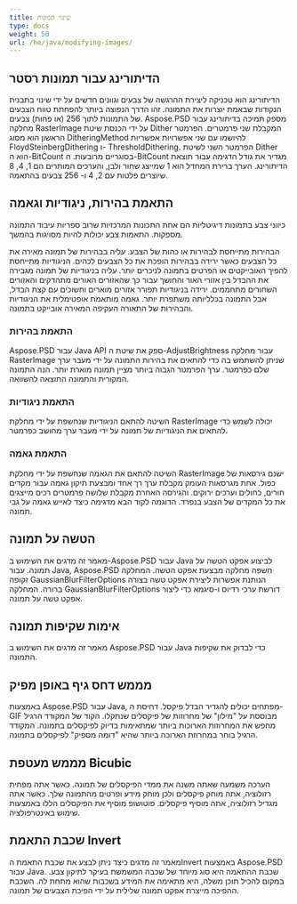 ```yaml
---
title: שינוי תמונות
type: docs
weight: 50
url: /he/java/modifying-images/
---
```


## **הדיתורינג עבור תמונות רסטר**
הדיתורינג הוא טכניקה ליצירת ההרגשה של צבעים וגוונים חדשים על ידי שינוי בתבנית הנקודות שבאמת יוצרות את התמונה. זהו הדרך הנפוצה ביותר להפחתת טווח הצבעים של התמונות לתוך 256 (או פחות) צבעים. Aspose.PSD מספק תמיכה בדיתורינג עבור מחלקה RasterImage על ידי הכנסת שיטת Dither המקבלת שני פרמטרים. הפרמטר הראשון הוא מסוג DitheringMethod להיושמו עם שני אפשרויות אפשריות FloydSteinbergDithering ו- ThresholdDithering. הפרמטר השני לשיטת Dither הוא ה-BitCount בסוגריים מרובעות. ה-BitCount מגדיר את גודל הדגימה עבור תוצאת הדיתורינג. הערך ברירת המחדל הוא 1 שמייצג שחור ולבן, והערכים המותרים הם 1, 4, 8 שיוצרים פלטות עם 2, 4 ו- 256 צבעים בהתאמה.

## **התאמת בהירות, ניגודיות וגאמה**
כיווני צבע בתמונות דיגיטליות הם אחת התכונות המרכזיות שרוב ספריות עיבוד התמונה מספקות. התאמות צבע יכולות להיות מסויגות בהמשך.

הבהירות מתייחסת לבהירות או כהות של הצבע. עליה בבהירות של תמונה מאירה את כל הצבעים כאשר ירידה בבהירות הופכת את כל הצבעים לכהים.
הניגודיות מתייחסת להפיך האובייקטים או הפרטים בתמונה לניכרים יותר. עליה בניגודיות של תמונה מגבירה את ההבדל בין אזורי האור והחושך עבור כך שהאזורים האורים מתהדקים והאזורים השחורים מתחממים. ירידה בניגודיות תפורר אזורים מוארים וחשוכים עם קצת הבדל, אבל התמונה בכלליותה משתפרת יותר.
גאמה מותאמת אופטימלית את הניגודיות והבהירות של התאורה העקיפה המאירה אובייקט בתמונה.
### **התאמת בהירות**
Aspose.PSD עבור Java API ספק את שיטת ה-AdjustBrightness עבור מחלקה RasterImage שניתן להשתמש בה כדי להתאים את בהירות התמונה על ידי מעבר ערך שלם כפרמטר. ערך הפרמטר הגבוה ביותר מציין תמונה מוארת יותר. הנה התמונה המקורית והתמונה התוצאה להשוואה.

### **התאמת ניגודיות**
השיטה להתאם הניגודיות שנחשפת על ידי מחלקת RasterImage יכולה לשמש כדי להתאים את הניגודיות של תמונה על ידי מעבר ערך מחושב כפרמטר.

### **התאמת גאמה**
השיטה להתאם את הגאמה שנחשפת על ידי מחלקת RasterImage ישנם גירסאות של כפול. אחת מגרסאות העומק מקבלת ערך רך אחד ומבצעת תיקון גאמה עבור מקדים חורים, כחולים וערכים ירוקים. והגירסה האחרת מקבלת שלושה פרמטרים רכים מייצגים את כל המקדים של הצבע בנפרד. הדוגמה לקוד הבא מדגימה כיצד לאייש גאמה על גבי תמונה.

## **הטשה על תמונה**
מאמר זה מדגים את השימוש ב-Aspose.PSD עבור Java לביצוע אפקט הטשה על תמונה. עבור Java, Aspose.PSD חשפה מחלקה מבצעת אפקט הטשה. המחלקה זקופה GaussianBlurFilterOptions הנותנת אפשרות ליצירת אפקט טשה בצורה ברורה. המחלקה GaussianBlurFilterOptions דורשת ערכי רדיוס ו-סיגמא כדי ליצור אפקט טשה על תמונה. 

## **אימות שקיפות תמונה**
מאמר זה מדגים את השימוש ב Aspose.PSD עבור Java כדי לבדוק את שקיפות התמונה. 
## **מממש דחס גיף באופן מפיק**
באמצעות Aspose.PSD עבור Java, מפתחים יכולים להגדיר הבדל פיקסל. דחיסת ה-GIF מבוססת על "מילון" של מחרוזות של פיקסלים שנתקלו. הקוד של המקודד הרגיל מחפש את המחרוזות הארוכות ביותר שמתאימות בדיוק לפיקסלים בתמונה. המקודד הרגיל בוחר במחרוזת הארוכה ביותר שהיא "דומה מספיק" לפיקסלים בתמונה.
## **מממש מעטפת Bicubic**
הערכה משמעה שאתה משנה את ממדי הפיקסלים של תמונה. כאשר אתה מפחית רזולוציה, אתה מוחק פיקסלים ולכן מוחק מידע ופרטים מהתמונה שלך. כאשר אתה מגדיל רזולוציה, אתה מוסיף פיקסלים. פוטושופ מוסיף את הפיקסלים הללו באמצעות שימוש באינטרפולציה.
## **שכבת התאמת Invert**
מאמר זה מדגים כיצד ניתן לבצע את שכבת התאמת הInvert באמצעות Aspose.PSD עבור Java. שכבת ההתאמה היא סוג מיוחד של שכבה המשמשת בעיקר לתיקון צבע. במקום להכיל תוכן משלה, היא מתאימה את המידע בשכבות שהוא מתחת לה. השכבת ההפיכה מייצרת אפקט תמונה שלילית על ידי הפיכת הצבעים של תמונה.
